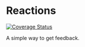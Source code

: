 # Reactions
[![Coverage Status](https://img.shields.io/coveralls/GimliLongBow/Reactions.svg)](https://coveralls.io/r/GimliLongBow/Reactions)

A simple way to get feedback.